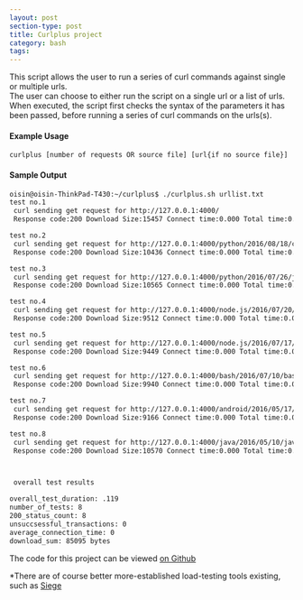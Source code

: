 ```yaml
---
layout: post
section-type: post
title: Curlplus project
category: bash
tags: 
---
```


This script allows the user to run a series of curl commands against single or multiple urls.
<br>
The user can choose to either run the script on a single url or a list of urls. When executed, the script first checks the syntax of the parameters it has been passed, before running a series of curl commands on the urls(s).


#### Example Usage
`curlplus [number of requests OR source file] [url{if no source file}]`


#### Sample Output
```txt
oisin@oisin-ThinkPad-T430:~/curlplus$ ./curlplus.sh urllist.txt 
test no.1 
 curl sending get request for http://127.0.0.1:4000/ 
 Response code:200 Download Size:15457 Connect time:0.000 Total time:0.002

test no.2 
 curl sending get request for http://127.0.0.1:4000/python/2016/08/18/collating-and-graphing-olympic-data-with-pandas-and-bokeh.html 
 Response code:200 Download Size:10436 Connect time:0.000 Total time:0.002

test no.3 
 curl sending get request for http://127.0.0.1:4000/python/2016/07/26/james-joyce-twitter-bot.html 
 Response code:200 Download Size:10565 Connect time:0.000 Total time:0.002

test no.4 
 curl sending get request for http://127.0.0.1:4000/node.js/2016/07/20/maintaining-state-in-an-AWS-Lambda-function.html 
 Response code:200 Download Size:9512 Connect time:0.000 Total time:0.002

test no.5 
 curl sending get request for http://127.0.0.1:4000/node.js/2016/07/17/twilio-homer-simpson-autodialer.html 
 Response code:200 Download Size:9449 Connect time:0.000 Total time:0.002

test no.6 
 curl sending get request for http://127.0.0.1:4000/bash/2016/07/10/bash-media-project.html 
 Response code:200 Download Size:9940 Connect time:0.000 Total time:0.003

test no.7 
 curl sending get request for http://127.0.0.1:4000/android/2016/05/17/android-college-project.html 
 Response code:200 Download Size:9166 Connect time:0.000 Total time:0.002

test no.8 
 curl sending get request for http://127.0.0.1:4000/java/2016/05/10/java-college-project.html 
 Response code:200 Download Size:10570 Connect time:0.000 Total time:0.002



 overall test results 

overall_test_duration: .119
number_of_tests: 8
200_status_count: 8
unsuccsessful_transactions: 0
average_connection_time: 0
download_sum: 85095 bytes
```


The code for this project can be viewed [on Github](https://github.com/oisinBates/curlplus)

*There are of course better more-established load-testing tools existing, such as [Siege](https://www.joedog.org/siege-home/)